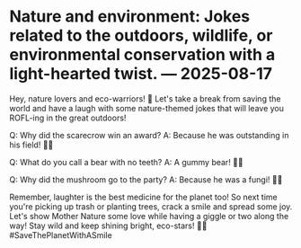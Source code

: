 # Nature and environment: Jokes related to the outdoors, wildlife, or environmental conservation with a light-hearted twist. — 2025-08-17

Hey, nature lovers and eco-warriors! 🌿 Let's take a break from saving the world and have a laugh with some nature-themed jokes that will leave you ROFL-ing in the great outdoors! 

Q: Why did the scarecrow win an award?
A: Because he was outstanding in his field! 🌾😂

Q: What do you call a bear with no teeth?
A: A gummy bear! 🐻🍬

Q: Why did the mushroom go to the party?
A: Because he was a fungi! 🍄🎉

Remember, laughter is the best medicine for the planet too! So next time you're picking up trash or planting trees, crack a smile and spread some joy. Let's show Mother Nature some love while having a giggle or two along the way! Stay wild and keep shining bright, eco-stars! 🌟✨ #SaveThePlanetWithASmile